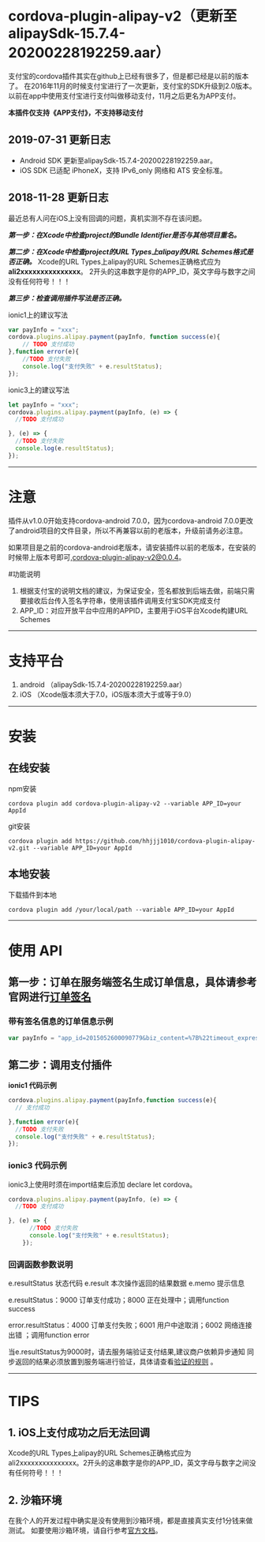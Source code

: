 # cordova-plugin-alipay-v2（更新至alipaySdk-15.7.4-20200228192259.aar）
支付宝的cordova插件其实在github上已经有很多了，但是都已经是以前的版本了。
在2016年11月的时候支付宝进行了一次更新，支付宝的SDK升级到2.0版本。
以前在app中使用支付宝进行支付叫做移动支付，11月之后更名为APP支付。

__本插件仅支持《APP支付》，不支持移动支付__

## 2019-07-31 更新日志
- Android SDK 更新至alipaySdk-15.7.4-20200228192259.aar。
- iOS SDK 已适配 iPhoneX，支持 IPv6_only 网络和 ATS 安全标准。

## 2018-11-28 更新日志
最近总有人问在iOS上没有回调的问题，真机实测不存在该问题。

__*第一步：在Xcode中检查project的Bundle Identifier是否与其他项目重名。*__

__*第二步：在Xcode中检查project的URL Types上alipay的URL Schemes格式是否正确。*__
Xcode的URL Types上alipay的URL Schemes正确格式应为 __ali2xxxxxxxxxxxxxxx__。
2开头的这串数字是你的APP_ID，英文字母与数字之间没有任何符号！！！

__*第三步：检查调用插件写法是否正确。*__

ionic1上的建议写法
``` js
var payInfo = "xxx";
cordova.plugins.alipay.payment(payInfo, function success(e){
    // TODO 支付成功
},function error(e){
    //TODO 支付失败
    console.log("支付失败" + e.resultStatus);
});
```
ionic3上的建议写法

```js
let payInfo = "xxx";
cordova.plugins.alipay.payment(payInfo, (e) => {
  //TODO 支付成功

}, (e) => {
  //TODO 支付失败
  console.log(e.resultStatus);
});
```

***

# 注意
插件从v1.0.0开始支持cordova-android 7.0.0，因为cordova-android 7.0.0更改了android项目的文件目录，所以不再兼容以前的老版本，升级前请务必注意。

如果项目是之前的cordova-android老版本，请安装插件以前的老版本，在安装的时候带上版本号即可,cordova-plugin-alipay-v2@0.0.4。

#功能说明
1. 根据支付宝的说明文档的建议，为保证安全，签名都放到后端去做，前端只需要接收后台传入签名字符串，使用该插件调用支付宝SDK完成支付
2. APP_ID：对应开放平台中应用的APPID，主要用于iOS平台Xcode构建URL Schemes

***
# 支持平台

1. android （alipaySdk-15.7.4-20200228192259.aar）
2. iOS （Xcode版本须大于7.0，iOS版本须大于或等于9.0）

***
# 安装
## 在线安装
npm安装
```shell
cordova plugin add cordova-plugin-alipay-v2 --variable APP_ID=your AppId
```
git安装
``` shell
cordova plugin add https://github.com/hhjjj1010/cordova-plugin-alipay-v2.git --variable APP_ID=your AppId
```

## 本地安装
下载插件到本地
``` shell
cordova plugin add /your/local/path --variable APP_ID=your AppId
```

***
# 使用 API
## 第一步：订单在服务端签名生成订单信息，具体请参考官网进行[订单签名](https://docs.open.alipay.com/204/105465/)

### 带有签名信息的订单信息示例
``` js
var payInfo = "app_id=2015052600090779&biz_content=%7B%22timeout_express%22%3A%2230m%22%2C%22product_code%22%3A%22QUICK_MSECURITY_PAY%22%2C%22total_amount%22%3A%220.01%22%2C%22subject%22%3A%221%22%2C%22body%22%3A%22%E6%88%91%E6%98%AF%E6%B5%8B%E8%AF%95%E6%95%B0%E6%8D%AE%22%2C%22out_trade_no%22%3A%22IQJZSRC1YMQB5HU%22%7D&charset=utf-8&format=json&method=alipay.trade.app.pay&notify_url=http%3A%2F%2Fdomain.merchant.com%2Fpayment_notify&sign_type=RSA2&timestamp=2016-08-25%2020%3A26%3A31&version=1.0&sign=cYmuUnKi5QdBsoZEAbMXVMmRWjsuUj%2By48A2DvWAVVBuYkiBj13CFDHu2vZQvmOfkjE0YqCUQE04kqm9Xg3tIX8tPeIGIFtsIyp%2FM45w1ZsDOiduBbduGfRo1XRsvAyVAv2hCrBLLrDI5Vi7uZZ77Lo5J0PpUUWwyQGt0M4cj8g%3D";
```

## 第二步：调用支付插件

__ionic1 代码示例__
``` js
cordova.plugins.alipay.payment(payInfo,function success(e){
  // 支付成功

},function error(e){
  //TODO 支付失败
  console.log("支付失败" + e.resultStatus);
});
```

### ionic3 代码示例
ionic3上使用时须在import结束后添加 declare let cordova。
``` js
cordova.plugins.alipay.payment(payInfo, (e) => {
  //TODO 支付成功

}, (e) => {
      //TODO 支付失败
      console.log("支付失败" + e.resultStatus);
    });
```
### 回调函数参数说明
e.resultStatus  状态代码
e.result  本次操作返回的结果数据
e.memo 提示信息

e.resultStatus：9000  订单支付成功；8000 正在处理中；调用function success

error.resultStatus：4000  订单支付失败；6001  用户中途取消；6002 网络连接出错 ；调用function error

当e.resultStatus为9000时，请去服务端验证支付结果,建议商户依赖异步通知
 同步返回的结果必须放置到服务端进行验证，具体请查看[验证的规则](https://doc.open.alipay.com/doc2/detail.htmspm=0.0.0.0.xdvAU6&treeId=59&articleId=103665&docType=1) 。


***
# TIPS
## 1. iOS上支付成功之后无法回调
Xcode的URL Types上alipay的URL Schemes正确格式应为ali2xxxxxxxxxxxxxxx。2开头的这串数字是你的APP_ID，英文字母与数字之间没有任何符号！！！

## 2. 沙箱环境
在我个人的开发过程中确实是没有使用到沙箱环境，都是直接真实支付1分钱来做测试。
如要使用沙箱环境，请自行参考[官方文档](https://docs.open.alipay.com/200/105311/)。